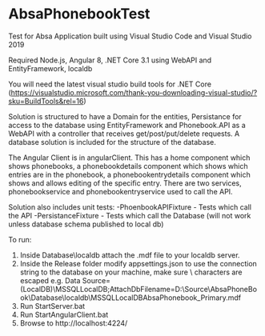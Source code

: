 # AbsaPhonebookTest
Test for Absa
Application built using Visual Studio Code and Visual Studio 2019

Required Node.js, Angular 8, .NET Core 3.1 using WebAPI and EntityFramework, localdb

You will need the latest visual studio build tools for .NET Core (https://visualstudio.microsoft.com/thank-you-downloading-visual-studio/?sku=BuildTools&rel=16)

Solution is structured to have a Domain for the entities, Persistance for access to the database using EntityFramework and Phonebook.API as a WebAPI with a controller that receives get/post/put/delete requests. A database solution is included for the structure of the database.

The Angular Client is in angularClient. This has a home component which shows phonebooks, a phonebookdetails component which shows which entries are in the phonebook, a phonebookentrydetails component which shows and allows editing of the specific entry. 
There are two services, phonebookservice and phonebookentryservice used to call the API.

Solution also includes unit tests:
-PhoenbookAPIFixture - Tests which call the API
-PersistanceFixture - Tests which call the Database (will not work unless database schema published to local db)

To run:

1. Inside Database\localdb attach the .mdf file to your localdb server.
2. Inside the Release folder modify appsettings.json to use the connection string to the database on your machine, make sure \ characters are escaped e.g. Data Source=(LocalDB)\\MSSQLLocalDB;AttachDbFilename=D:\\Source\\AbsaPhoneBook\\Database\\localdb\\MSSQLLocalDBAbsaPhonebook_Primary.mdf
3. Run StartServer.bat
4. Run StartAngularClient.bat
5. Browse to http://localhost:4224/
